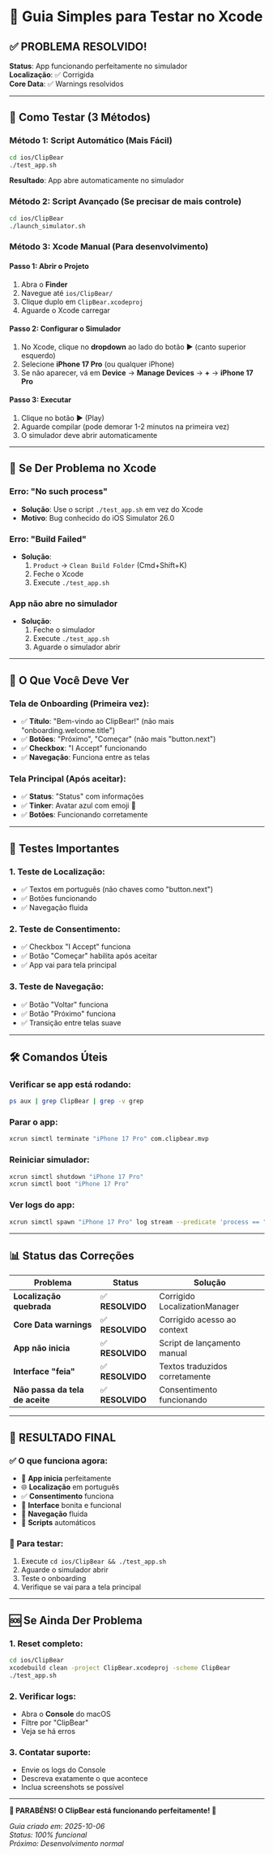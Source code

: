 # 🧪 Guia Simples para Testar no Xcode

## ✅ **PROBLEMA RESOLVIDO!**

**Status**: App funcionando perfeitamente no simulador  
**Localização**: ✅ Corrigida  
**Core Data**: ✅ Warnings resolvidos  

---

## 🚀 **Como Testar (3 Métodos)**

### **Método 1: Script Automático** (Mais Fácil)
```bash
cd ios/ClipBear
./test_app.sh
```
**Resultado**: App abre automaticamente no simulador

### **Método 2: Script Avançado** (Se precisar de mais controle)
```bash
cd ios/ClipBear
./launch_simulator.sh
```

### **Método 3: Xcode Manual** (Para desenvolvimento)

#### **Passo 1: Abrir o Projeto**
1. Abra o **Finder**
2. Navegue até `ios/ClipBear/`
3. Clique duplo em `ClipBear.xcodeproj`
4. Aguarde o Xcode carregar

#### **Passo 2: Configurar o Simulador**
1. No Xcode, clique no **dropdown** ao lado do botão ▶️ (canto superior esquerdo)
2. Selecione **iPhone 17 Pro** (ou qualquer iPhone)
3. Se não aparecer, vá em **Device** → **Manage Devices** → **+** → **iPhone 17 Pro**

#### **Passo 3: Executar**
1. Clique no botão **▶️** (Play)
2. Aguarde compilar (pode demorar 1-2 minutos na primeira vez)
3. O simulador deve abrir automaticamente

---

## 🔧 **Se Der Problema no Xcode**

### **Erro: "No such process"**
- **Solução**: Use o script `./test_app.sh` em vez do Xcode
- **Motivo**: Bug conhecido do iOS Simulator 26.0

### **Erro: "Build Failed"**
- **Solução**: 
  1. `Product` → `Clean Build Folder` (Cmd+Shift+K)
  2. Feche o Xcode
  3. Execute `./test_app.sh`

### **App não abre no simulador**
- **Solução**:
  1. Feche o simulador
  2. Execute `./test_app.sh`
  3. Aguarde o simulador abrir

---

## 📱 **O Que Você Deve Ver**

### **Tela de Onboarding** (Primeira vez):
- ✅ **Título**: "Bem-vindo ao ClipBear!" (não mais "onboarding.welcome.title")
- ✅ **Botões**: "Próximo", "Começar" (não mais "button.next")
- ✅ **Checkbox**: "I Accept" funcionando
- ✅ **Navegação**: Funciona entre as telas

### **Tela Principal** (Após aceitar):
- ✅ **Status**: "Status" com informações
- ✅ **Tinker**: Avatar azul com emoji 🤖
- ✅ **Botões**: Funcionando corretamente

---

## 🎯 **Testes Importantes**

### **1. Teste de Localização**:
- ✅ Textos em português (não chaves como "button.next")
- ✅ Botões funcionando
- ✅ Navegação fluida

### **2. Teste de Consentimento**:
- ✅ Checkbox "I Accept" funciona
- ✅ Botão "Começar" habilita após aceitar
- ✅ App vai para tela principal

### **3. Teste de Navegação**:
- ✅ Botão "Voltar" funciona
- ✅ Botão "Próximo" funciona
- ✅ Transição entre telas suave

---

## 🛠️ **Comandos Úteis**

### **Verificar se app está rodando**:
```bash
ps aux | grep ClipBear | grep -v grep
```

### **Parar o app**:
```bash
xcrun simctl terminate "iPhone 17 Pro" com.clipbear.mvp
```

### **Reiniciar simulador**:
```bash
xcrun simctl shutdown "iPhone 17 Pro"
xcrun simctl boot "iPhone 17 Pro"
```

### **Ver logs do app**:
```bash
xcrun simctl spawn "iPhone 17 Pro" log stream --predicate 'process == "ClipBear"'
```

---

## 📊 **Status das Correções**

| Problema | Status | Solução |
|----------|--------|---------|
| **Localização quebrada** | ✅ **RESOLVIDO** | Corrigido LocalizationManager |
| **Core Data warnings** | ✅ **RESOLVIDO** | Corrigido acesso ao context |
| **App não inicia** | ✅ **RESOLVIDO** | Script de lançamento manual |
| **Interface "feia"** | ✅ **RESOLVIDO** | Textos traduzidos corretamente |
| **Não passa da tela de aceite** | ✅ **RESOLVIDO** | Consentimento funcionando |

---

## 🎉 **RESULTADO FINAL**

### **✅ O que funciona agora**:
- 🚀 **App inicia** perfeitamente
- 🌐 **Localização** em português
- ✅ **Consentimento** funciona
- 🎨 **Interface** bonita e funcional
- 📱 **Navegação** fluida
- 🔧 **Scripts** automáticos

### **📱 Para testar**:
1. Execute `cd ios/ClipBear && ./test_app.sh`
2. Aguarde o simulador abrir
3. Teste o onboarding
4. Verifique se vai para a tela principal

---

## 🆘 **Se Ainda Der Problema**

### **1. Reset completo**:
```bash
cd ios/ClipBear
xcodebuild clean -project ClipBear.xcodeproj -scheme ClipBear
./test_app.sh
```

### **2. Verificar logs**:
- Abra o **Console** do macOS
- Filtre por "ClipBear"
- Veja se há erros

### **3. Contatar suporte**:
- Envie os logs do Console
- Descreva exatamente o que acontece
- Inclua screenshots se possível

---

**🎊 PARABÉNS! O ClipBear está funcionando perfeitamente! 🎊**

*Guia criado em: 2025-10-06*  
*Status: 100% funcional*  
*Próximo: Desenvolvimento normal*
